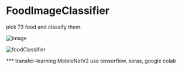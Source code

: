 # FoodImageClassifier

pick 73 food and classify them.



![image](https://user-images.githubusercontent.com/45115557/116415600-88d0f380-a874-11eb-9775-96868cfeab1d.png)


![foodClassifier](https://user-images.githubusercontent.com/45115557/116414382-61c5f200-a873-11eb-943c-9bec6bc0cc1f.png)

*** transfer-learning MobileNetV2
use tensorflow, keras, google colab
